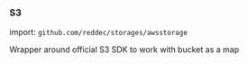 ### S3

import: `github.com/reddec/storages/awsstorage`

Wrapper around official S3 SDK to work with bucket as a map 